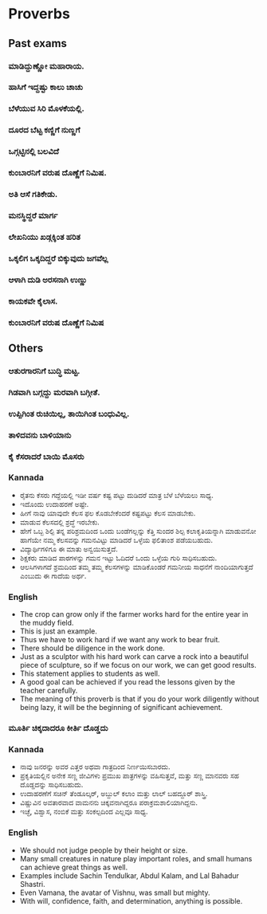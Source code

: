 # Proverbs
## Past exams
### ಮಾಡಿದ್ದುಣ್ಣೋ ಮಹಾರಾಯ.
### ಹಾಸಿಗೆ ಇದ್ದಷ್ಟು ಕಾಲು ಚಾಚು 
### ಬೆಳೆಯುವ ಸಿರಿ ಮೊಳಕೆಯಲ್ಲಿ.
### ದೂರದ ಬೆಟ್ಟ ಕಣ್ಣಿಗೆ ನುಣ್ಣಗೆ
### ಒಗ್ಗಟ್ಟಿನಲ್ಲಿ ಬಲವಿದೆ
### ಕುಂಬಾರನಿಗೆ ವರುಷ ದೊಣ್ಣೆಗೆ ನಿಮಿಷ.
### ಅತಿ ಆಸೆ ಗತಿಕೇಡು.
### ಮನಸ್ಥಿದ್ದರೆ ಮಾರ್ಗ
### ಲೇಖನಿಯು ಖಡ್ಗಕ್ಕಿಂತ ಹರಿತ
### ಒಕ್ಕಲಿಗ ಒಕ್ಕದಿದ್ದರೆ ಬಿಕ್ಕುವುದು ಜಗವೆಲ್ಲ
### ಆಳಾಗಿ ದುಡಿ ಅರಸನಾಗಿ ಉಣ್ಣು
### ಕಾಯಕವೇ ಕೈಲಾಸ.
### ಕುಂಬಾರನಿಗೆ ವರುಷ ದೊಣ್ಣೆಗೆ ನಿಮಿಷ

## Others
### ಆತುರಗಾರನಿಗೆ ಬುದ್ಧಿ ಮಟ್ಟ.
### ಗಿಡವಾಗಿ ಬಗ್ಗದ್ದು ಮರವಾಗಿ ಬಗ್ಗೀತೆ.
### ಉಪ್ಪಿಗಿಂತ ರುಚಿಯಿಲ್ಲ, ತಾಯಿಗಿಂತ ಬಂಧುವಿಲ್ಲ.
### ತಾಳಿದವನು ಬಾಳಿಯಾನು


### ಕೈ ಕೆಸರಾದರೆ ಬಾಯಿ ಮೊಸರು
### Kannada
* ರೈತನು ಕೆಸರು ಗದ್ದೆಯಲ್ಲಿ ಇಡೀ ವರ್ಷ ಕಷ್ಟ ಪಟ್ಟು ದುಡಿದರೆ ಮಾತ್ರ ಬೆಳೆ ಬೆಳೆಯಲು ಸಾಧ್ಯ.
* ಇದೊಂದು ಉದಾಹರಣೆ ಅಷ್ಟೇ.
* ಹೀಗೆ  ನಾವು ಯಾವುದೇ ಕೆಲಸ ಫಲ ಕೊಡಬೇಕೆಂದರೆ ಕಷ್ಟಪಟ್ಟು ಕೆಲಸ ಮಾಡಬೇಕು.
* ಮಾಡುವ ಕೆಲಸದಲ್ಲಿ ಶ್ರದ್ಧೆ ಇರಬೇಕು.
* ಹೇಗೆ ಒಬ್ಬ ಶಿಲ್ಪಿ ತನ್ನ ಪರಿಶ್ರಮದಿಂದ ಒಂದು ಬಂಡೆಗಲ್ಲನ್ನು ಕೆತ್ತಿ ಸುಂದರ ಶಿಲ್ಪ ಕಲಾಕೃತಿಯನ್ನಾಗಿ ಮಾಡುವನೋ ಹಾಗೆಯೇ ನಮ್ಮ ಕೆಲಸವನ್ನು ಗಮನವಿಟ್ಟು ಮಾಡಿದರೆ ಒಳ್ಳೆಯ ಫಲಿತಾಂಶ ಪಡೆಯಬಹುದು.
* ವಿದ್ಯಾರ್ಥಿಗಳಿಗೂ ಈ ಮಾತು ಅನ್ವಯಿಸುತ್ತದೆ.
* ಶಿಕ್ಷಕರು ಮಾಡಿದ ಪಾಠಗಳನ್ನು ಗಮನ ಇಟ್ಟು ಓದಿದರೆ ಒಂದು ಒಳ್ಳೆಯ ಗುರಿ ಸಾಧಿಸಬಹುದು.
* ಆಲಸಿಗಳಾಗದೆ ಶ್ರಮದಿಂದ ತಮ್ಮ ತಮ್ಮ ಕೆಲಸಗಳನ್ನು ಮಾಡಿಕೊಂಡರೆ ಗಮನೀಯ ಸಾಧನೆಗೆ ನಾಂದಿಯಾಗುತ್ತದೆ ಎಂಬುದು ಈ ಗಾದೆಯ ಅರ್ಥ.
### English
* The crop can grow only if the farmer works hard for the entire year in the muddy field.
* This is just an example.
* Thus we have to work hard if we want any work to bear fruit.
* There should be diligence in the work done.
* Just as a sculptor with his hard work can carve a rock into a beautiful piece of sculpture, so if we focus on our work, we can get good results.
* This statement applies to students as well.
* A good goal can be achieved if you read the lessons given by the teacher carefully.
* The meaning of this proverb is that if you do your work diligently without being lazy, it will be the beginning of significant achievement.
### ಮೂರ್ತಿ ಚಿಕ್ಕದಾದರೂ ಕೀರ್ತಿ ದೊಡ್ಡದು 
### Kannada
* ನಾವು ಜನರನ್ನು ಅವರ ಎತ್ತರ ಅಥವಾ ಗಾತ್ರದಿಂದ ನಿರ್ಣಯಿಸಬಾರದು.
* ಪ್ರಕೃತಿಯಲ್ಲಿನ ಅನೇಕ ಸಣ್ಣ ಜೀವಿಗಳು ಪ್ರಮುಖ ಪಾತ್ರಗಳನ್ನು ವಹಿಸುತ್ತವೆ, ಮತ್ತು ಸಣ್ಣ ಮಾನವರು ಸಹ ದೊಡ್ಡದನ್ನು ಸಾಧಿಸಬಹುದು.
* ಉದಾಹರಣೆಗೆ ಸಚಿನ್ ತೆಂಡೂಲ್ಕರ್, ಅಬ್ದುಲ್ ಕಲಾಂ ಮತ್ತು ಲಾಲ್ ಬಹದ್ದೂರ್ ಶಾಸ್ತ್ರಿ.
* ವಿಷ್ಣುವಿನ ಅವತಾರವಾದ ವಾಮನನು ಚಿಕ್ಕವನಾಗಿದ್ದರೂ ಪರಾಕ್ರಮಶಾಲಿಯಾಗಿದ್ದನು.
* ಇಚ್ಛೆ, ವಿಶ್ವಾಸ, ನಂಬಿಕೆ ಮತ್ತು ಸಂಕಲ್ಪದಿಂದ ಎಲ್ಲವೂ ಸಾಧ್ಯ.
### English
* We should not judge people by their height or size.
* Many small creatures in nature play important roles, and small humans can achieve great things as well.
* Examples include Sachin Tendulkar, Abdul Kalam, and Lal Bahadur Shastri.
* Even Vamana, the avatar of Vishnu, was small but mighty.
* With will, confidence, faith, and determination, anything is possible.

